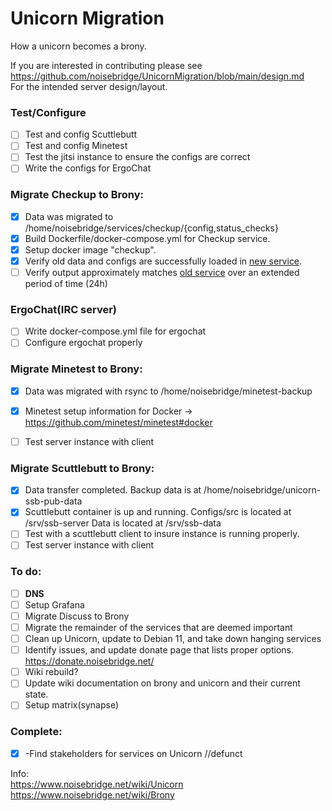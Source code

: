 # Unicorn Migration
How a unicorn becomes a brony.

If you are interested in contributing please see  
https://github.com/noisebridge/UnicornMigration/blob/main/design.md  
For the intended server design/layout.

### Test/Configure

- [ ] Test and config Scuttlebutt
- [ ] Test and config Minetest
- [ ] Test the jitsi instance to ensure the configs are correct
- [ ] Write the configs for ErgoChat

### Migrate Checkup to Brony:

- [X] Data was migrated to /home/noisebridge/services/checkup/{config,status_checks}
- [X] Build Dockerfile/docker-compose.yml for Checkup service. 
- [X] Setup docker image "checkup".
- [X] Verify old data and configs are successfully loaded in [new service](http://199.241.139.224:8021/index.html).
- [ ] Verify output approximately matches [old service](https://status.noisebridge.info/) over an extended period of time (24h)

### ErgoChat(IRC server)

- [ ] Write docker-compose.yml file for ergochat
- [ ] Configure ergochat properly

### Migrate Minetest to Brony:

- [x] Data was migrated with rsync to /home/noisebridge/minetest-backup
- [x] Minetest setup information for Docker -> https://github.com/minetest/minetest#docker
- [ ] Test server instance with client


### Migrate Scuttlebutt to Brony:

- [x] Data transfer completed.  Backup data is at /home/noisebridge/unicorn-ssb-pub-data
- [x] Scuttlebutt container is up and running.  Configs/src is located at /srv/ssb-server Data is located at /srv/ssb-data
- [ ] Test with a scuttlebutt client to insure instance is running properly.
- [ ] Test server instance with client

### To do:

- [ ] **DNS**
- [ ] Setup Grafana
- [ ] Migrate Discuss to Brony
- [ ] Migrate the remainder of the services that are deemed important
- [ ] Clean up Unicorn, update to Debian 11, and take down hanging services
- [ ] Identify issues, and update donate page that lists proper options.  https://donate.noisebridge.net/
- [ ] Wiki rebuild?
- [ ] Update wiki documentation on brony and unicorn and their current state.
- [ ] Setup matrix(synapse)

### Complete:

- [x] -Find stakeholders for services on Unicorn //defunct  


Info:  
https://www.noisebridge.net/wiki/Unicorn  
https://www.noisebridge.net/wiki/Brony  
